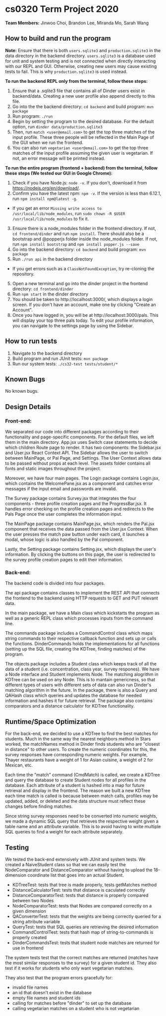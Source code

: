 # cs0320 Term Project 2020

**Team Members:** Jinwoo Choi, Brandon Lee, Miranda Mo, Sarah Wang

## How to build and run the program

**Note:** Ensure that there is both `users.sqlite3` and `production.sqlite3` in the data directory in the backend directory. `users.sqlite3` is a database used for unit and system testing and is not connected when directly interacting with our REPL and GUI. Otherwise, creating new users may cause existing tests to fail. This is why `production.sqlite3` is used instead.

**To run the backend REPL only from the terminal, follow these steps:**
1. Ensure that a .sqlite3 file that contains all of Dinder users exist in backend/data. Creating a new user profile also append directly to this file.
2. Go into the the backend directory: `cd backend` and build program: `mvn package`
3. Run program: `./run`
4. Begin by setting the program to the desired database. For the default option, run `dinder data/production.sqlite3`
5. Then, run `match <user@email.com>` to get the top three matches of the input profile. These three people will be reflected in the Main Page of the GUI when we run the frontend.
6. You can also run `vegetarian <user@email.com>` to get the top three matches of the input profile assuming the given user is vegetarian. If not, an error message will be printed instead.

**To run the entire program (frontend + backend) from the terminal, follow these steps (We tested our GUI in Google Chrome):**
1. Check if you have Node.js: `node -v`. If you don't, download it from https://nodejs.org/en/download/.
2. Confirm you have the latest npm: `npm -v`. If the version is less than 6.12.1, run `npm install npm@latest -g`.
- If you get an error `Missing write access to /usr/local/lib/node_modules`, run `sudo chown -R $USER /usr/local/lib/node_modules` to fix it. 
3. Ensure there is a node_modules folder in the frontend directory. If not, `cd frontend/dinder` and run `npm install`. There should also be a bootstrap and @popperjs folder inside the node_modules folder. If not, run `npm install bootstrap` and `npm install popper.js --save`
3. Go into the backend directory: `cd backend` and build program: `mvn package`
4. Run `./run api` in the backend directory
- If you get errors such as a `ClassNotFoundException`, try re-cloning the repository.
5. Open a new terminal and go into the dinder project in the frontend directory: `cd frontend/dinder`
4. Run `npm start` in the dinder directory
5. You should be taken to http://localhost:3000/, which displays a login screen. If you don't have an account, make one by clicking "Create an Account".
6. Once you have logged in, you will be at http://localhost:3000/pals. This will display your top three pals today. To edit your profile information, you can navigate to the settings page by using the Sidebar. 

## How to run tests

1. Navigate to the backend directory
2. Build program and run JUnit tests: `mvn package`
3. Run our system tests: `./cs32-test tests/student/*`

## Known Bugs

No known bugs. 

## Design Details

### Front-end:
We separated our code into different packages according to their functionality and page-specific components. For the default files, we left them in the main directory. App.jsx uses Switch case statements to decide which children Route page to render. It has two components: the Sidebar.jsx and User.jsx React Context API. The Sidebar allows the user to switch between MainPage, or Pal Page, and Settings. The User Context allows data to be passed without props at each level. The assets folder contains all fonts and static images throughout the project. 

Moreover, we have four main pages. The Login package contains Login.jsx, which contains the WelcomePane.jsx as a component and catches error messages if the input email and passwords are invalid. 

The Survey package contains Survey.jsx that integrates the four components - three profile creation pages and the ProgressBar.jsx. It handles error checking on the profile creation pages and redirects to the Pals Page once the user completes the information input. 

The MainPage package contains MainPage.jsx, which renders the Pal.jsx component that receives the data passed from the User.jsx Context. When the user presses the match paw button under each card, it launches a modal, whose logic is also handled by the Pal component. 

Lastly, the Setting package contains Setting.jsx, which displays the user's information. By clicking the buttons on this page, the user is redirected to the survey profile creation pages to edit their information. 

### Back-end: 
The backend code is divided into four packages. 

The api package contains classes to implement the REST API that connects the frontend to the backend using HTTP requests to GET and PUT relevant data.

In the main package, we have a Main class which kickstarts the program as well as a generic REPL class which processes inputs from the command line. 

The commands package includes a CommandControl class which maps string commands to their respective callback function and sets up or calls the functions. DinderCommands holds the implementations for all functions (setting up the SQL file, creating the KDTree, finding matches) of the program.

The objects package includes a Student class which keeps track of all the data of a student (i.e. concentration, class year, survey respones). We have a Node interface and Student implements Node. The matching alogrithm in KDTree can be used on any Node. This is to mantain genericness, so that different types of users with different sets of data can also run Dinder's matching algorithm in the future. In the package, there is also a Query and QAHash class which queries and updates the database for needed information and hashes it for future retrieval. The package also contains comparators and a distance calculator for KDTree functionality.

## Runtime/Space Optimization

For the back-end, we decided to use a KDTree to find the best matches for students. Much in the same way the nearest neighbors method in Stars worked, the matchNames method in Dinder finds students who are "closest in distance" to other users. To create the numeric coordinates for this, the survey responses have corresponding numeric weights. For example, Thayer restaurants have a weight of 1 for Asian cuisine, a weight of 2 for Mexican, etc.

Each time the "match" command (CmdMatch) is called, we create a KDTree and query the database to create Student nodes for all profiles in the database. Each attribute of a student is hashed into a map for future retrieval and display in the frontend. The reason we built a new KDTree each time match is called is because between match calls, profiles may be updated, added, or deleted and the data structure must reflect these changes before finding matches.

Since string survey responses need to be converted into numeric weights, we made a dynamic SQL query that retrieves the respective weight given a table name and an attribute variable. This is to avoid having to write multiple SQL queries to find a weight for each attribute separately.


## Testing

We tested the back-end extensively with JUnit and system tests. We created a NaiveStudent class so that we can easily test the NodeComparator and DistanceComparator without having to upload the 18-dimension coordinate list that goes into an actual Student.

* KDTreeTest: tests that tree is made properly, tests getMatches method
* DistanceCalculatorTest: tests that distance is caculated correctly
* DistanceComparatorTest: tests that distance is properly compared between two Nodes
* NodeComparatorTest: tests that Nodes are compared correctly on a given dimension
* QAConverterTest: tests that the weights are being correctly queried for a string attribute variable
* QueryTest: tests that SQL queries are retrieving the desired information
* CommandControlTest: tests that hash map of string-to-commands is properly created
* DinderCommandsTest: tests that student node matches are returned for use in frontend

The system tests test that the correct matches are returned (matches have the most similar responses to the survey) for a given student id. They also test if it works for students who only want vegetarian matches. 

They also test that the program errors gracefully for:
* invalid file names
* an id that doesn't exist in the database
* empty file names and student ids
* calling for matches before "dinder" to set up the database
* calling vegetarian matches on a student who is not vegetarian 
